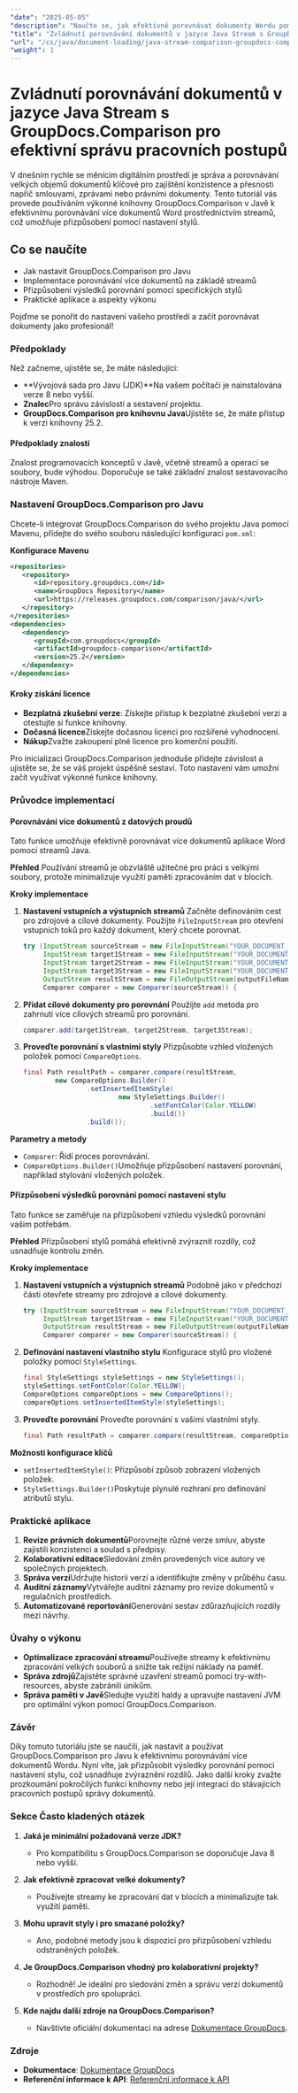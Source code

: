 ```yaml
---
"date": "2025-05-05"
"description": "Naučte se, jak efektivně porovnávat dokumenty Wordu pomocí streamů Java s výkonnou knihovnou GroupDocs.Comparison. Zvládněte porovnávání založené na streamech a upravte styly."
"title": "Zvládnutí porovnávání dokumentů v jazyce Java Stream s GroupDocs.Comparison pro efektivní správu pracovních postupů"
"url": "/cs/java/document-loading/java-stream-comparison-groupdocs-comparison/"
"weight": 1
---
```


# Zvládnutí porovnávání dokumentů v jazyce Java Stream s GroupDocs.Comparison pro efektivní správu pracovních postupů

V dnešním rychle se měnícím digitálním prostředí je správa a porovnávání velkých objemů dokumentů klíčové pro zajištění konzistence a přesnosti napříč smlouvami, zprávami nebo právními dokumenty. Tento tutoriál vás provede používáním výkonné knihovny GroupDocs.Comparison v Javě k efektivnímu porovnávání více dokumentů Word prostřednictvím streamů, což umožňuje přizpůsobení pomocí nastavení stylů.

## Co se naučíte
- Jak nastavit GroupDocs.Comparison pro Javu
- Implementace porovnávání více dokumentů na základě streamů
- Přizpůsobení výsledků porovnání pomocí specifických stylů
- Praktické aplikace a aspekty výkonu

Pojďme se ponořit do nastavení vašeho prostředí a začít porovnávat dokumenty jako profesionál!

### Předpoklady
Než začneme, ujistěte se, že máte následující:
- **Vývojová sada pro Javu (JDK)**Na vašem počítači je nainstalována verze 8 nebo vyšší.
- **Znalec**Pro správu závislostí a sestavení projektu.
- **GroupDocs.Comparison pro knihovnu Java**Ujistěte se, že máte přístup k verzi knihovny 25.2.

#### Předpoklady znalostí
Znalost programovacích konceptů v Javě, včetně streamů a operací se soubory, bude výhodou. Doporučuje se také základní znalost sestavovacího nástroje Maven.

### Nastavení GroupDocs.Comparison pro Javu
Chcete-li integrovat GroupDocs.Comparison do svého projektu Java pomocí Mavenu, přidejte do svého souboru následující konfiguraci `pom.xml`:

**Konfigurace Mavenu**
```xml
<repositories>
   <repository>
      <id>repository.groupdocs.com</id>
      <name>GroupDocs Repository</name>
      <url>https://releases.groupdocs.com/comparison/java/</url>
   </repository>
</repositories>
<dependencies>
   <dependency>
      <groupId>com.groupdocs</groupId>
      <artifactId>groupdocs-comparison</artifactId>
      <version>25.2</version>
   </dependency>
</dependencies>
```

#### Kroky získání licence
- **Bezplatná zkušební verze**: Získejte přístup k bezplatné zkušební verzi a otestujte si funkce knihovny.
- **Dočasná licence**Získejte dočasnou licenci pro rozšířené vyhodnocení.
- **Nákup**Zvažte zakoupení plné licence pro komerční použití.

Pro inicializaci GroupDocs.Comparison jednoduše přidejte závislost a ujistěte se, že se váš projekt úspěšně sestaví. Toto nastavení vám umožní začít využívat výkonné funkce knihovny.

### Průvodce implementací
#### Porovnávání více dokumentů z datových proudů
Tato funkce umožňuje efektivně porovnávat více dokumentů aplikace Word pomocí streamů Java.

**Přehled**
Používání streamů je obzvláště užitečné pro práci s velkými soubory, protože minimalizuje využití paměti zpracováním dat v blocích.

**Kroky implementace**
1. **Nastavení vstupních a výstupních streamů**
   Začněte definováním cest pro zdrojové a cílové dokumenty. Použijte `FileInputStream` pro otevření vstupních toků pro každý dokument, který chcete porovnat.
   ```java
   try (InputStream sourceStream = new FileInputStream("YOUR_DOCUMENT_DIRECTORY/SOURCE_WORD");
        InputStream target1Stream = new FileInputStream("YOUR_DOCUMENT_DIRECTORY/TARGET1_WORD");
        InputStream target2Stream = new FileInputStream("YOUR_DOCUMENT_DIRECTORY/TARGET2_WORD");
        InputStream target3Stream = new FileInputStream("YOUR_DOCUMENT_DIRECTORY/TARGET3_WORD");
        OutputStream resultStream = new FileOutputStream(outputFileName);
        Comparer comparer = new Comparer(sourceStream)) {
   ```

2. **Přidat cílové dokumenty pro porovnání**
   Použijte `add` metoda pro zahrnutí více cílových streamů pro porovnání.
   ```java
   comparer.add(target1Stream, target2Stream, target3Stream);
   ```

3. **Proveďte porovnání s vlastními styly**
   Přizpůsobte vzhled vložených položek pomocí `CompareOptions`.
   ```java
   final Path resultPath = comparer.compare(resultStream,
           new CompareOptions.Builder()
                   .setInsertedItemStyle(
                           new StyleSettings.Builder()
                                   .setFontColor(Color.YELLOW)
                                   .build())
                   .build());
   ```

**Parametry a metody**
- `Comparer`: Řídí proces porovnávání.
- `CompareOptions.Builder()`Umožňuje přizpůsobení nastavení porovnání, například stylování vložených položek.

#### Přizpůsobení výsledků porovnání pomocí nastavení stylu
Tato funkce se zaměřuje na přizpůsobení vzhledu výsledků porovnání vašim potřebám.

**Přehled**
Přizpůsobení stylů pomáhá efektivně zvýraznit rozdíly, což usnadňuje kontrolu změn.

**Kroky implementace**
1. **Nastavení vstupních a výstupních streamů**
   Podobně jako v předchozí části otevřete streamy pro zdrojové a cílové dokumenty.
   ```java
   try (InputStream sourceStream = new FileInputStream("YOUR_DOCUMENT_DIRECTORY/SOURCE_WORD");
        InputStream target1Stream = new FileInputStream("YOUR_DOCUMENT_DIRECTORY/TARGET_WORD");
        OutputStream resultStream = new FileOutputStream(outputFileName);
        Comparer comparer = new Comparer(sourceStream)) {
   ```

2. **Definování nastavení vlastního stylu**
   Konfigurace stylů pro vložené položky pomocí `StyleSettings`.
   ```java
   final StyleSettings styleSettings = new StyleSettings();
   styleSettings.setFontColor(Color.YELLOW);
   CompareOptions compareOptions = new CompareOptions();
   compareOptions.setInsertedItemStyle(styleSettings);
   ```

3. **Proveďte porovnání**
   Proveďte porovnání s vašimi vlastními styly.
   ```java
   final Path resultPath = comparer.compare(resultStream, compareOptions);
   ```

**Možnosti konfigurace klíčů**
- `setInsertedItemStyle()`: Přizpůsobí způsob zobrazení vložených položek.
- `StyleSettings.Builder()`Poskytuje plynulé rozhraní pro definování atributů stylu.

### Praktické aplikace
1. **Revize právních dokumentů**Porovnejte různé verze smluv, abyste zajistili konzistenci a soulad s předpisy.
2. **Kolaborativní editace**Sledování změn provedených více autory ve společných projektech.
3. **Správa verzí**Udržujte historii verzí a identifikujte změny v průběhu času.
4. **Auditní záznamy**Vytvářejte auditní záznamy pro revize dokumentů v regulačních prostředích.
5. **Automatizované reportování**Generování sestav zdůrazňujících rozdíly mezi návrhy.

### Úvahy o výkonu
- **Optimalizace zpracování streamu**Používejte streamy k efektivnímu zpracování velkých souborů a snižte tak režijní náklady na paměť.
- **Správa zdrojů**Zajistěte správné uzavření streamů pomocí try-with-resources, abyste zabránili únikům.
- **Správa paměti v Javě**Sledujte využití haldy a upravujte nastavení JVM pro optimální výkon pomocí GroupDocs.Comparison.

### Závěr
Díky tomuto tutoriálu jste se naučili, jak nastavit a používat GroupDocs.Comparison pro Javu k efektivnímu porovnávání více dokumentů Wordu. Nyní víte, jak přizpůsobit výsledky porovnání pomocí nastavení stylu, což usnadňuje zvýraznění rozdílů. Jako další kroky zvažte prozkoumání pokročilých funkcí knihovny nebo její integraci do stávajících pracovních postupů správy dokumentů.

### Sekce Často kladených otázek
1. **Jaká je minimální požadovaná verze JDK?**
   - Pro kompatibilitu s GroupDocs.Comparison se doporučuje Java 8 nebo vyšší.

2. **Jak efektivně zpracovat velké dokumenty?**
   - Používejte streamy ke zpracování dat v blocích a minimalizujte tak využití paměti.

3. **Mohu upravit styly i pro smazané položky?**
   - Ano, podobné metody jsou k dispozici pro přizpůsobení vzhledu odstraněných položek.

4. **Je GroupDocs.Comparison vhodný pro kolaborativní projekty?**
   - Rozhodně! Je ideální pro sledování změn a správu verzí dokumentů v prostředích pro spolupráci.

5. **Kde najdu další zdroje na GroupDocs.Comparison?**
   - Navštivte oficiální dokumentaci na adrese [Dokumentace GroupDocs](https://docs.groupdocs.com/comparison/java/).

### Zdroje
- **Dokumentace**: [Dokumentace GroupDocs](https://docs.groupdocs.com/comparison/java/)
- **Referenční informace k API**: [Referenční informace k API](https://www.groupdocs.com/content/reports/documentation/api-reference/groupdocs-comparison-for-java-api)
